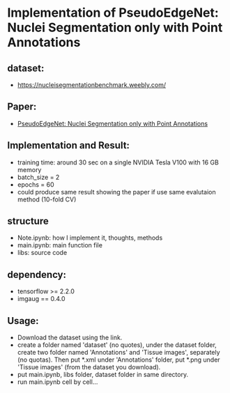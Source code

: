 # Implementation of PseudoEdgeNet: Nuclei Segmentation only with Point Annotations

## dataset:

* https://nucleisegmentationbenchmark.weebly.com/

## Paper:

* [PseudoEdgeNet: Nuclei Segmentation only with Point Annotations](https://arxiv.org/abs/1906.02924)

## Implementation and Result:

* training time: around 30 sec on a single NVIDIA Tesla V100 with 16 GB memory
* batch_size = 2
* epochs = 60
* could produce same result showing the paper if use same evalutaion method (10-fold CV)

## structure
     
* Note.ipynb: how I implement it, thoughts, methods
* main.ipynb: main function file
* libs: source code

## dependency:

* tensorflow >= 2.2.0
* imgaug == 0.4.0

## Usage:

* Download the dataset using the link.
* create a folder named 'dataset' (no quotes), under the dataset folder, create two folder named 'Annotations' and 'Tissue images', separately (no quotas). Then put *.xml under 'Annotations' folder, put *.png under 'Tissue images' (from the dataset you download). 
* put main.ipynb, libs folder, dataset folder in same directory.
* run main.ipynb cell by cell...